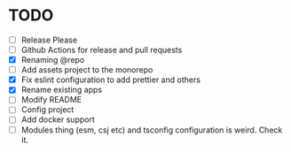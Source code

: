 # TODO
- [ ] Release Please
- [ ] Github Actions for release and pull requests
- [X] Renaming @repo
- [ ] Add assets project to the monorepo
- [X] Fix eslint configuration to add prettier and others
- [X] Rename existing apps
- [ ] Modify README
- [ ] Config project
- [ ] Add docker support
- [ ] Modules thing (esm, csj etc) and tsconfig configuration is weird. Check it.
